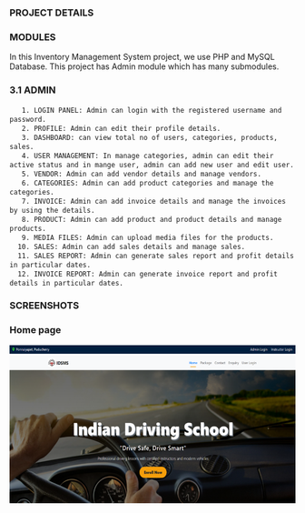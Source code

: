 
### PROJECT DETAILS
### MODULES
In this Inventory Management System project, we use PHP and MySQL Database. This project has Admin module which has many submodules.
### 3.1 ADMIN
       1. LOGIN PANEL: Admin can login with the registered username and password.
       2. PROFILE: Admin can edit their profile details.
       3. DASHBOARD: can view total no of users, categories, products, sales.
       4. USER MANAGEMENT: In manage categories, admin can edit their active status and in mange user, admin can add new user and edit user.
       5. VENDOR: Admin can add vendor details and manage vendors.
       6. CATEGORIES: Admin can add product categories and manage the categories.
       7. INVOICE: Admin can add invoice details and manage the invoices by using the details.
       8. PRODUCT: Admin can add product and product details and manage products.
       9. MEDIA FILES: Admin can upload media files for the products.
      10. SALES: Admin can add sales details and manage sales.
      11. SALES REPORT: Admin can generate sales report and profit details in particular dates.
      12. INVOICE REPORT: Admin can generate invoice report and profit details in particular dates. 
 
### SCREENSHOTS
### Home page

![alt text](image.png)

